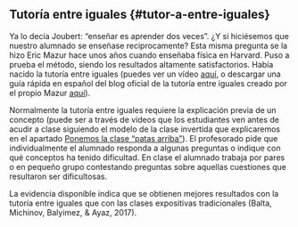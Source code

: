 ## Tutoría entre iguales {#tutor-a-entre-iguales}

Ya lo decía Joubert: “enseñar es aprender dos veces”. ¿Y si hiciésemos que nuestro alumnado se enseñase reciprocamente? Esta misma pregunta se la hizo Eric Mazur hace unos años cuando enseñaba física en Harvard. Puso a prueba el método, siendo los resultados altamente satisfactorios. Había nacido la tutoría entre iguales \(puedes ver un vídeo [aquí](https://www.google.com/url?q=https://www.youtube.com/watch?list%3DPL8e3FJj4oWJeUfuAnTpip3-URyVhbiTQo%26time_continue%3D200%26v%3DfiD4YBr8F4o&sa=D&ust=1572945444163000), o descargar una guía rápida en español del blog oficial de la tutoría entre iguales creado por el propio Mazur [aquí](https://www.google.com/url?q=https://peerinstruction.wordpress.com/translated-quick-start-guides-to-flipping-your-class-with-peer-instruction/&sa=D&ust=1572945444163000)\).

Normalmente la tutoría entre iguales requiere la explicación previa de un concepto \(puede ser a través de vídeos que los estudiantes ven antes de acudir a clase siguiendo el modelo de la clase invertida que explicaremos en el apartado [Ponemos la clase “patas arriba”](../ponemos_la_clase_patas_arriba.md)\). El profesorado pide que individualmente el alumnado responda a algunas preguntas o indique con qué conceptos ha tenido dificultad. En clase el alumnado trabaja por pares o en pequeño grupo contestando preguntas sobre aquellas cuestiones que resultaron ser dificultosas.

La evidencia disponible indica que se obtienen mejores resultados con la tutoría entre iguales que con las clases expositivas tradicionales \(Balta, Michinov, Balyimez, & Ayaz, 2017\).

